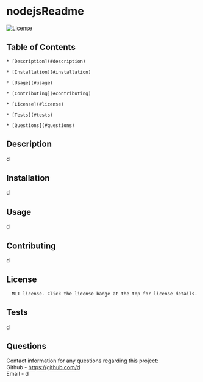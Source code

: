 # nodejsReadme

  [![License](https://img.shields.io/badge/License-MIT-blueviolet.svg?style=plastic)](https://opensource.org/licenses/MIT)

## Table of Contents
    
    * [Description](#description)  

    * [Installation](#installation)  

    * [Usage](#usage)  

    * [Contributing](#contributing)  

    * [License](#license)  

    * [Tests](#tests)  

    * [Questions](#questions)

## Description
  d
  
## Installation
  d
  
## Usage
  d
  
## Contributing
  d
  
## License
      MIT license. Click the license badge at the top for license details.
  
## Tests
  d
  
## Questions
  Contact information for any questions regarding this project:  
  Github - https://github.com/d  
  Email - d